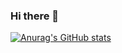 ### Hi there 👋
[![Anurag's GitHub stats](https://github-readme-stats.vercel.app/api?username=DiMino-0)](https://github.com/anuraghazra/github-readme-stats&?count_private=true)
<!--
**DiMino-0/DiMino-0** is a ✨ _special_ ✨ repository because its `README.md` (this file) appears on your GitHub profile.

Here are some ideas to get you started:

- 🔭 I’m currently working on ...
- 🌱 I’m currently learning ...
- 👯 I’m looking to collaborate on ...
- 🤔 I’m looking for help with ...
- 💬 Ask me about ...
- 📫 How to reach me: ...
- 😄 Pronouns: ...
- ⚡ Fun fact: ...
-->
